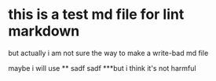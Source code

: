 # this is a test md file for lint markdown

but actually i am not sure the way to make a write-bad md file

maybe i will use ** sadf sadf ***but i think it's not harmful




